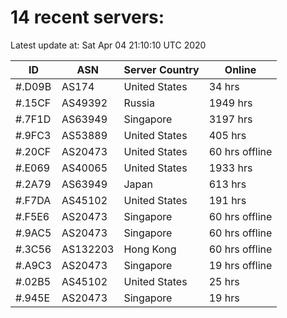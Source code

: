 # 14 recent servers:

Latest update at: Sat Apr 04 21:10:10 UTC 2020

| ID | ASN | Server Country | Online |
| -- | --- | -------------- | ------ |
| #.D09B | AS174 | United States | 34 hrs |
| #.15CF | AS49392 | Russia | 1949 hrs |
| #.7F1D | AS63949 | Singapore | 3197 hrs |
| #.9FC3 | AS53889 | United States | 405 hrs |
| #.20CF | AS20473 | United States | 60 hrs offline |
| #.E069 | AS40065 | United States | 1933 hrs |
| #.2A79 | AS63949 | Japan | 613 hrs |
| #.F7DA | AS45102 | United States | 191 hrs |
| #.F5E6 | AS20473 | Singapore | 60 hrs offline |
| #.9AC5 | AS20473 | Singapore | 60 hrs offline |
| #.3C56 | AS132203 | Hong Kong | 60 hrs offline |
| #.A9C3 | AS20473 | Singapore | 19 hrs offline |
| #.02B5 | AS45102 | United States | 25 hrs |
| #.945E | AS20473 | Singapore | 19 hrs |

